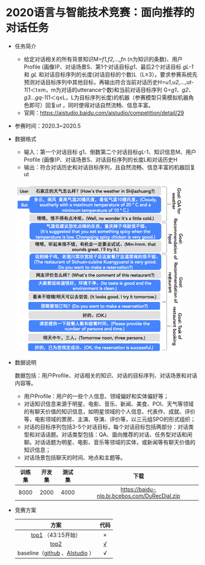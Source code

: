 # 2020语言与智能技术竞赛：面向推荐的对话任务

* 任务简介

  * 给定对话相关的所有背景知识M=*f1,f2,…,fn* (n为知识的条数)、用户Profile (画像)P、对话场景S、第1个对话目标*g1*、最后2个对话目标 *gL-1* 和 *gL* 和对话目标序列的长度(对话目标的个数)L（L≥3）。要求参赛系统先预测对话目标序列中其他目标，再输出符合当前对话历史H=*u1,u2,…,ut-1*(1＜t≤m，m为对话的utterance个数)和当前对话目标序列 G=*g1、g2、g3…gq-1*(1＜q≤L，L为目标序列长度)的机器（参赛模型只需模拟机器角色即可）回复*ut* ，同时使得对话自然流畅、信息丰富。
  * 官网：https://aistudio.baidu.com/aistudio/competition/detail/29

* 参赛时间：2020.3~2020.5

* 数据格式

  * 输入：第一个对话目标 g1、倒数第二个对话目标gL-1、知识信息M、用户Profile (画像)P、对话场景S、对话目标序列的长度L和对话历史H
  * 输出：符合对话历史和对话目标序列，且自然流畅、信息丰富的机器回复ut

  ![DuRecDial](pic/1.png?raw=true)

* 数据说明

  数据包括：用户Profile、对话相关的知识、对话的目标序列、对话场景和对话内容等。

  * 用户Profile：用户的一些个人信息、领域偏好和实体偏好等；
  * 对话知识信息来源于明星、电影、音乐、新闻、美食、POI、天气等领域的有聊天价值的知识信息，如明星领域的个人信息、代表作、成就、评价等，电影领域的票房、主演、导演、评价等，以三元组SPO的形式组织；
  * 对话的目标序列包括3-5个对话目标，每个对话目标包括两部分：对话类型和对话话题。对话类型包括：QA、面向推荐的对话、任务型对话和闲聊。对话话题为明星、电影、音乐等领域的实体，或新闻等有聊天价值的知识信息；
  * 对话场景包括聊天的时间、地点和主题等。

  | 训练集 | 开发集 | 测试集 |                     下载                      |
  | :----: | :----: | :----: | :-------------------------------------------: |
  |  8000  |  2000  |  4000  | https://baidu-nlp.bj.bcebos.com/DuRecDial.zip |

* 竞赛方案

  |                             方案                             |                      代码                      |
  | :----------------------------------------------------------: | :--------------------------------------------: |
  | [top1](http://live.baidu.com/m/media/pclive/pchome/live.html?room_id=4008201814&source=h5pre) （43:15开始） |                       ×                        |
  |        [top2](https://zhuanlan.zhihu.com/p/343061563)        | [√](https://github.com/apple55bc/bd-chat-2020) |
  | baseline（[github](https://github.com/cstghitpku/Research/tree/master/NLP/Conversational-Recommendation-BASELINE) 、[AIstudio](https://aistudio.baidu.com/aistudio/projectdetail/360479) ） |                       √                        |
  
  